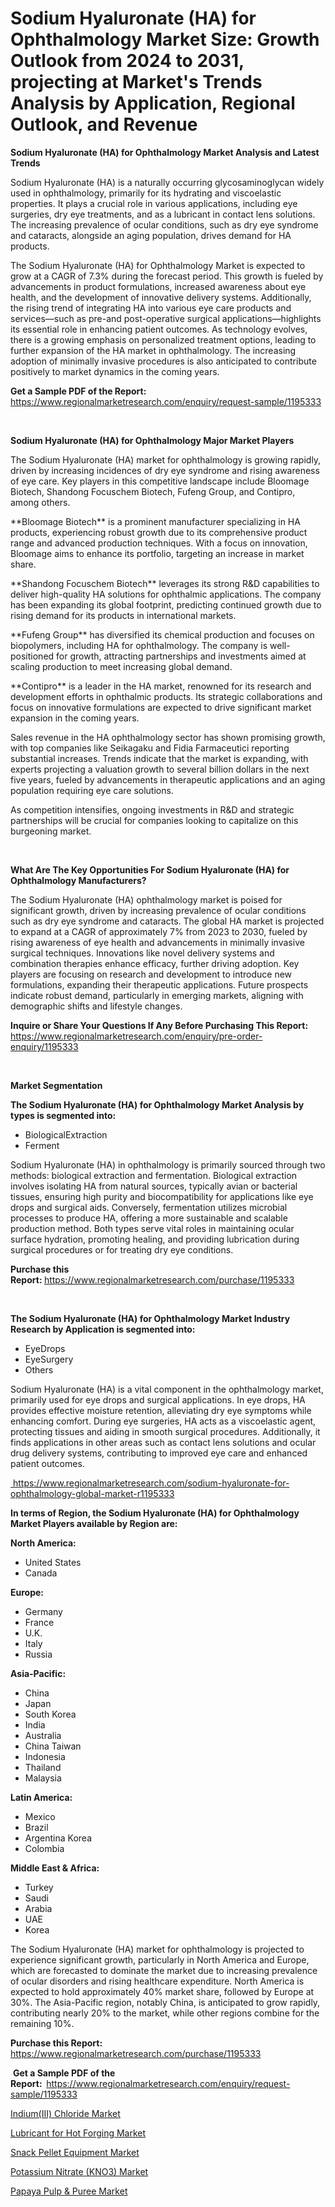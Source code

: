 <p><h1>Sodium Hyaluronate (HA) for Ophthalmology Market Size: Growth Outlook from 2024 to 2031, projecting at Market's Trends Analysis by Application, Regional Outlook, and Revenue</h1></p><p><strong>Sodium Hyaluronate (HA) for Ophthalmology Market Analysis and Latest Trends</strong></p>
<p><p>Sodium Hyaluronate (HA) is a naturally occurring glycosaminoglycan widely used in ophthalmology, primarily for its hydrating and viscoelastic properties. It plays a crucial role in various applications, including eye surgeries, dry eye treatments, and as a lubricant in contact lens solutions. The increasing prevalence of ocular conditions, such as dry eye syndrome and cataracts, alongside an aging population, drives demand for HA products.</p><p>The Sodium Hyaluronate (HA) for Ophthalmology Market is expected to grow at a CAGR of 7.3% during the forecast period. This growth is fueled by advancements in product formulations, increased awareness about eye health, and the development of innovative delivery systems. Additionally, the rising trend of integrating HA into various eye care products and services—such as pre-and post-operative surgical applications—highlights its essential role in enhancing patient outcomes. As technology evolves, there is a growing emphasis on personalized treatment options, leading to further expansion of the HA market in ophthalmology. The increasing adoption of minimally invasive procedures is also anticipated to contribute positively to market dynamics in the coming years.</p></p>
<p><strong>Get a Sample PDF of the Report:&nbsp;</strong> <a href="https://www.regionalmarketresearch.com/enquiry/request-sample/1195333">https://www.regionalmarketresearch.com/enquiry/request-sample/1195333</a></p>
<p>&nbsp;</p>
<p><strong>Sodium Hyaluronate (HA) for Ophthalmology Major Market Players</strong></p>
<p><p>The Sodium Hyaluronate (HA) market for ophthalmology is growing rapidly, driven by increasing incidences of dry eye syndrome and rising awareness of eye care. Key players in this competitive landscape include Bloomage Biotech, Shandong Focuschem Biotech, Fufeng Group, and Contipro, among others.</p><p>**Bloomage Biotech** is a prominent manufacturer specializing in HA products, experiencing robust growth due to its comprehensive product range and advanced production techniques. With a focus on innovation, Bloomage aims to enhance its portfolio, targeting an increase in market share.</p><p>**Shandong Focuschem Biotech** leverages its strong R&D capabilities to deliver high-quality HA solutions for ophthalmic applications. The company has been expanding its global footprint, predicting continued growth due to rising demand for its products in international markets.</p><p>**Fufeng Group** has diversified its chemical production and focuses on biopolymers, including HA for ophthalmology. The company is well-positioned for growth, attracting partnerships and investments aimed at scaling production to meet increasing global demand.</p><p>**Contipro** is a leader in the HA market, renowned for its research and development efforts in ophthalmic products. Its strategic collaborations and focus on innovative formulations are expected to drive significant market expansion in the coming years.</p><p>Sales revenue in the HA ophthalmology sector has shown promising growth, with top companies like Seikagaku and Fidia Farmaceutici reporting substantial increases. Trends indicate that the market is expanding, with experts projecting a valuation growth to several billion dollars in the next five years, fueled by advancements in therapeutic applications and an aging population requiring eye care solutions.</p><p>As competition intensifies, ongoing investments in R&D and strategic partnerships will be crucial for companies looking to capitalize on this burgeoning market.</p></p>
<p>&nbsp;</p>
<p><strong>What Are The Key Opportunities For Sodium Hyaluronate (HA) for Ophthalmology Manufacturers?</strong></p>
<p><p>The Sodium Hyaluronate (HA) ophthalmology market is poised for significant growth, driven by increasing prevalence of ocular conditions such as dry eye syndrome and cataracts. The global HA market is projected to expand at a CAGR of approximately 7% from 2023 to 2030, fueled by rising awareness of eye health and advancements in minimally invasive surgical techniques. Innovations like novel delivery systems and combination therapies enhance efficacy, further driving adoption. Key players are focusing on research and development to introduce new formulations, expanding their therapeutic applications. Future prospects indicate robust demand, particularly in emerging markets, aligning with demographic shifts and lifestyle changes.</p></p>
<p><strong>Inquire or Share Your Questions If Any Before Purchasing This Report:</strong> <a href="https://www.regionalmarketresearch.com/enquiry/pre-order-enquiry/1195333">https://www.regionalmarketresearch.com/enquiry/pre-order-enquiry/1195333</a></p>
<p>&nbsp;</p>
<p><strong>Market Segmentation</strong></p>
<p><strong>The Sodium Hyaluronate (HA) for Ophthalmology Market Analysis by types is segmented into:</strong></p>
<p><ul><li>BiologicalExtraction</li><li>Ferment</li></ul></p>
<p><p>Sodium Hyaluronate (HA) in ophthalmology is primarily sourced through two methods: biological extraction and fermentation. Biological extraction involves isolating HA from natural sources, typically avian or bacterial tissues, ensuring high purity and biocompatibility for applications like eye drops and surgical aids. Conversely, fermentation utilizes microbial processes to produce HA, offering a more sustainable and scalable production method. Both types serve vital roles in maintaining ocular surface hydration, promoting healing, and providing lubrication during surgical procedures or for treating dry eye conditions.</p></p>
<p><strong>Purchase this Report:&nbsp;</strong><a href="https://www.regionalmarketresearch.com/purchase/1195333">https://www.regionalmarketresearch.com/purchase/1195333</a></p>
<p>&nbsp;</p>
<p><strong>The Sodium Hyaluronate (HA) for Ophthalmology Market Industry Research by Application is segmented into:</strong></p>
<p><ul><li>EyeDrops</li><li>EyeSurgery</li><li>Others</li></ul></p>
<p><p>Sodium Hyaluronate (HA) is a vital component in the ophthalmology market, primarily used for eye drops and surgical applications. In eye drops, HA provides effective moisture retention, alleviating dry eye symptoms while enhancing comfort. During eye surgeries, HA acts as a viscoelastic agent, protecting tissues and aiding in smooth surgical procedures. Additionally, it finds applications in other areas such as contact lens solutions and ocular drug delivery systems, contributing to improved eye care and enhanced patient outcomes.</p></p>
<p><a href="https://www.regionalmarketresearch.com/sodium-hyaluronate-for-ophthalmology-global-market-r1195333">&nbsp;https://www.regionalmarketresearch.com/sodium-hyaluronate-for-ophthalmology-global-market-r1195333</a></p>
<p><strong>In terms of Region, the Sodium Hyaluronate (HA) for Ophthalmology Market Players available by Region are:</strong></p>
<p>
    <p> <strong> North America: </strong>
        <ul>
            <li>United States</li>
            <li>Canada</li>
        </ul>
        </p> 
    <p> <strong> Europe: </strong>
        <ul>
            <li>Germany</li>
            <li>France</li>
            <li>U.K.</li>
            <li>Italy</li>
            <li>Russia</li>
        </ul>
        </p> 
    <p> <strong> Asia-Pacific: </strong>
        <ul>
            <li>China</li>
            <li>Japan</li>
            <li>South Korea</li>
            <li>India</li>
            <li>Australia</li>
            <li>China Taiwan</li>
            <li>Indonesia</li>
            <li>Thailand</li>
            <li>Malaysia</li>
        </ul>
        </p> 
    <p> <strong> Latin America: </strong>
        <ul>
            <li>Mexico</li>
            <li>Brazil</li>
            <li>Argentina Korea</li>
            <li>Colombia</li>
        </ul>
        </p> 
    <p> <strong> Middle East & Africa: </strong>
        <ul>
            <li>Turkey</li>
            <li>Saudi</li>
            <li>Arabia</li>
            <li>UAE</li>
            <li>Korea</li>
        </ul>
    </p>
    </p>
<p><p>The Sodium Hyaluronate (HA) market for ophthalmology is projected to experience significant growth, particularly in North America and Europe, which are forecasted to dominate the market due to increasing prevalence of ocular disorders and rising healthcare expenditure. North America is expected to hold approximately 40% market share, followed by Europe at 30%. The Asia-Pacific region, notably China, is anticipated to grow rapidly, contributing nearly 20% to the market, while other regions combine for the remaining 10%.</p></p>
<p><strong>Purchase this Report: </strong><a href="https://www.regionalmarketresearch.com/purchase/1195333">https://www.regionalmarketresearch.com/purchase/1195333</a></p>
<p>&nbsp;<strong>Get a Sample PDF of the Report:&nbsp;&nbsp;</strong><a href="https://www.regionalmarketresearch.com/enquiry/request-sample/1195333">https://www.regionalmarketresearch.com/enquiry/request-sample/1195333</a></p>
<p><strong></strong></p>
<p><p><a href="https://github.com/sumonsky0m/Market-Research-Report-List-1/blob/main/indiumiii-chloride-market.md">Indium(III) Chloride Market</a></p><p><a href="https://issuu.com/reportprime-2/docs/lubricant-for-hot-forging-market-si_8022c9562a8f48">Lubricant for Hot Forging Market</a></p><p><a href="https://www.linkedin.com/pulse/market-forecast-global-snack-pellet-equipment-trends-impact-2df7e?trackingId=9ftFBZYISSmNjMKEMYnYGg%3D%3D">Snack Pellet Equipment Market</a></p><p><a href="https://medium.com/@shermanbarrera76/global-potassium-nitrate-kno3-market-opportunities-and-forecast-for-period-from-2024-to-2031-75e1b9f3aeee">Potassium Nitrate (KNO3) Market</a></p><p><a href="https://medium.com/@shermanbarrera76/papaya-pulp-puree-market-indicators-market-size-regional-breakdown-market-player-analysis-and-645f0f85613d">Papaya Pulp & Puree Market</a></p></p>